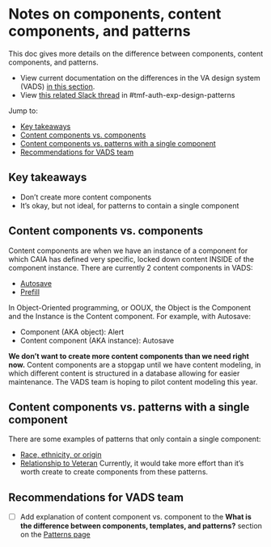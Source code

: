 # Notes on components, content components, and patterns
This doc gives more details on the difference between components, content components, and patterns. 

- View current documentation on the differences in the VA design system (VADS) [in this section]( https://design.va.gov/patterns/#what-is-the-difference-between-components-templates-and-patterns).
- View [this related Slack thread](https://dsva.slack.com/archives/C07909N7U8Z/p1722536645517829) in #tmf-auth-exp-design-patterns

Jump to: 
-	[Key takeaways](#key-takeaways)
-	[Content components vs. components](#content-components-vs-components)
-	[Content components vs. patterns with a single component](#content-components-vs-patterns-with-a-single-component)
-	[Recommendations for VADS team](#recommendations-for-vads-team)
## Key takeaways
-	Don’t create more content components 
-	It’s okay, but not ideal, for patterns to contain a single component
## Content components vs. components
Content components are when we have an instance of a component for which CAIA has defined very specific, locked down content INSIDE of the component instance. There are currently 2 content components in VADS:
-	[Autosave](https://design.va.gov/components/form/autosave)
-	[Prefill](https://design.va.gov/components/form/prefill)

In Object-Oriented programming, or OOUX, the Object is the Component and the Instance is the Content component. For example, with Autosave:
-	Component (AKA object): Alert
-	Content component (AKA instance): Autosave

**We don’t want to create more content components than we need right now.** Content components are a stopgap until we have content modeling, in which different content is structured in a database allowing for easier maintenance. The VADS team is hoping to pilot content modeling this year.

## Content components vs. patterns with a single component
There are some examples of patterns that only contain a single component: 
-	[Race, ethnicity, or origin](https://design.va.gov/patterns/ask-users-for/race-ethnicity-or-origin)
-	[Relationship to Veteran](https://design.va.gov/patterns/ask-users-for/relationship)
Currently, it would take more effort than it’s worth create to create components from these patterns.
## Recommendations for VADS team
-	[ ] Add explanation of content component vs. component to the **What is the difference between components, templates, and patterns?** section on the [Patterns page](https://design.va.gov/patterns/) 
